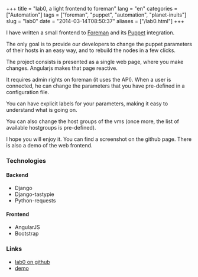 +++
title = "lab0, a light frontend to foreman"
lang = "en"
categories = ["Automation"]
tags = ["foreman", "puppet", "automation", "planet-inuits"]
slug = "lab0"
date = "2014-03-14T08:50:37"
aliases = ["/lab0.html"]
+++

I have written a small frontend to [Foreman](http://theforeman.org) and its [Puppet](https://puppetlabs.com/puppet/puppet-open-source) integration.

The only goal is to provide our developers to change the puppet parameters of their
hosts in an easy way, and to rebuild the nodes in a few clicks.

The project consists is presented as a single web page, where you make changes. Angularjs makes that page reactive.

It requires admin rights on foreman (it uses the API). When a user is connected, he
can change the parameters that you have pre-defined in a configuration file.

You can have explicit labels for your parameters, making it easy to understand what is going on.

You can also change the host groups of the vms (once more, the list of available hostgroups is
pre-defined).

I hope you will enjoy it. You can find a screenshot on the github page. There is also a demo of the
web frontend.

### Technologies

#### Backend

* Django
* Django-tastypie
* Python-requests

#### Frontend

* AngularJS
* Bootstrap


### Links

* [lab0 on github](https://github.com/roidelapluie/lab0)
* [demo](http://lab0.roidelapluie.be)

